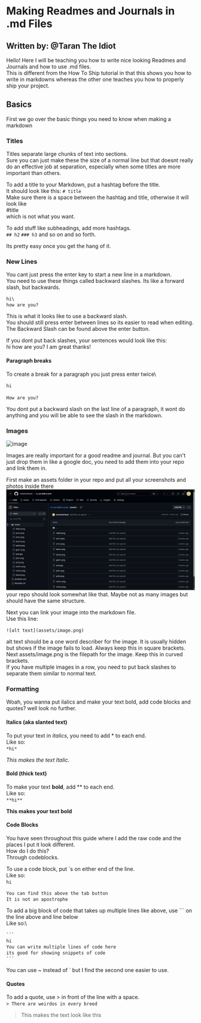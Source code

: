 # Making Readmes and Journals in .md Files

Written by: @Taran The Idiot
---

Hello! Here I will be teaching you how to write nice looking Readmes and Journals and how to use .md files.\
This is different from the How To Ship tutorial in that this shows you how to write in markdowns whereas the other one teaches you how to properly ship your project.

## Basics

First we go over the basic things you need to know when making a markdown

### Titles

Titles separate large chunks of text into sections.\
Sure you can just make these the size of a normal line but that doesnt really do an effective job at separation, especially when some titles are more important than others.

To add a title to your Markdown, put a hashtag before the title.\
It should look like this: `# title`\
Make sure there is a space between the hashtag and title, otherwise it will look like\
#title\
which is not what you want.

To add stuff like subheadings, add more hashtags.\
`## h2` `### h3` and so on and so forth.

Its pretty easy once you get the hang of it.

### New Lines

You cant just press the enter key to start a new line in a markdown.\
You need to use these things called backward slashes. Its like a forward slash, but backwards.

```
hi\
how are you?
```
This is what it looks like to use a backward slash.\
You should still press enter between lines so its easier to read when editing.\
The Backward Slash can be found above the enter button.

If you dont put back slashes, your sentences would look like this:\
hi
how are you?
I am great thanks!

#### Paragraph breaks

To create a break for a paragraph you just press enter twice\
```
hi

How are you?
```
You dont put a backward slash on the last line of a paragraph, it wont do anything and you will be able to see the slash in the markdown.

### Images

![image](/app/assets/images/logo.png)

Images are really important for a good readme and journal. But you can't just drop them in like a google doc, you need to add them into your repo and link them in.

First make an assets folder in your repo and put all your screenshots and photos inside there\
![screenie](/app/assets/images/markdownimage.png)\
your repo should look somewhat like that. Maybe not as many images but should have the same structure.

Next you can link your image into the markdown file.\
Use this line:
```
![alt text](assets/image.png)
```

alt text should be a one word describer for the image. It is usually hidden but shows if the image fails to load. Always keep this in square brackets.\
Next assets/image.png is the filepath for the image. Keep this in curved brackets.\
If you have multiple images in a row, you need to put back slashes to separate them similar to normal text.

### Formatting

Woah, you wanna put ilalics and make your text bold, add code blocks and quotes? well look no further.

#### Italics (aka slanted text)

To put your text in *italics*, you need to add * to each end.\
Like so:\
`*hi*`

*This makes the text Italic.*

#### Bold (thick text)

To make your text **bold**, add ** to each end.\
Like so:\
`**hi**`

**This makes your text bold**

#### Code Blocks

You have seen throughout this guide where I add the raw code and the places I put it look different.\
How do I do this?\
Through codeblocks.

To use a code block, put `s on either end of the line.\
Like so:\
``hi``

```
You can find this above the tab button
It is not an apostrophe
```

To add a big block of code that takes up multiple lines like above, use ``` on the line above and line below\
Like so:\
~~~
```
hi
You can write multiple lines of code here
its good for showing snippets of code
```
~~~

You can use ~ instead of ` but I find the second one easier to use.

#### Quotes

To add a quote, use > in front of the line with a space.\
`> There are weirdos in every breed`

> This makes the text look like this
